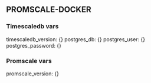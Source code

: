 ## PROMSCALE-DOCKER ##

### Timescaledb vars ###

timescaledb_version: {}
postgres_db: {}
postgres_user: {}
postgres_password: {}

### Promscale vars ###
promscale_version: {}
